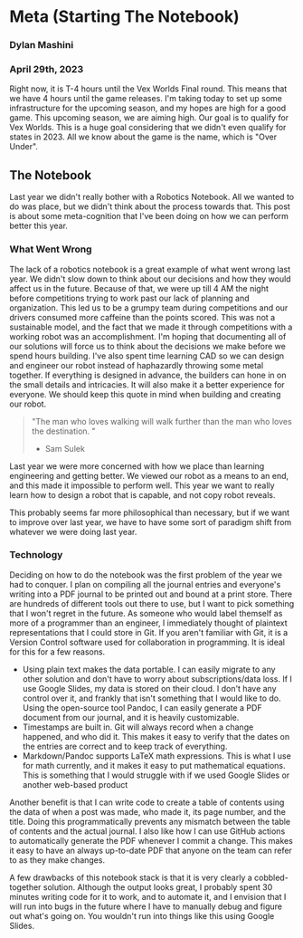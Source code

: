 # Meta (Starting The Notebook)
### Dylan Mashini
### April 29th, 2023

Right now, it is T-4 hours until the Vex Worlds Final round. This means that we have 4 hours until the game releases. I'm taking today to set up some infrastructure for the upcoming season, and my hopes are high for a good game. This upcoming season, we are aiming high. Our goal is to qualify for Vex Worlds. This is a huge goal considering that we didn't even qualify for states in 2023. All we know about the game is the name, which is "Over Under". 

## The Notebook

Last year we didn't really bother with a Robotics Notebook. All we wanted to do was place, but we didn't think about the process towards that. This post is about some meta-cognition that I've been doing on how we can perform better this year. 

### What Went Wrong

The lack of a robotics notebook is a great example of what went wrong last year. We didn't slow down to think about our decisions and how they would affect us in the future. Because of that, we were up till 4 AM the night before competitions trying to work past our lack of planning and organization. This led us to be a grumpy team during competitions and our drivers consumed more caffeine than the points scored. This was not a sustainable model, and the fact that we made it through competitions with a working robot was an accomplishment. I'm hoping that documenting all of our solutions will force us to think about the decisions we make before we spend hours building. I've also spent time learning CAD so we can design and engineer our robot instead of haphazardly throwing some metal together. If everything is designed in advance, the builders can hone in on the small details and intricacies. It will also make it a better experience for everyone. We should keep this quote in mind when building and creating our robot. 

> "The man who loves walking will walk further than the man who loves the destination. "
> - Sam Sulek

Last year we were more concerned with how we place than learning engineering and getting better. We viewed our robot as a means to an end, and this made it impossible to perform well. This year we want to really learn how to design a robot that is capable, and not copy robot reveals. 

This probably seems far more philosophical than necessary, but if we want to improve over last year, we have to have some sort of paradigm shift from whatever we were doing last year. 

### Technology

Deciding on how to do the notebook was the first problem of the year we had to conquer. I plan on compiling all the journal entries and everyone's writing into a PDF journal to be printed out and bound at a print store. There are hundreds of different tools out there to use, but I want to pick something that I won't regret in the future. As someone who would label themself as more of a programmer than an engineer, I immediately thought of plaintext representations that I could store in Git. If you aren't familiar with Git, it is a Version Control software used for collaboration in programming. It is ideal for this for a few reasons.

- Using plain text makes the data portable. I can easily migrate to any other solution and don't have to worry about subscriptions/data loss. If I use Google Slides, my data is stored on their cloud. I don't have any control over it, and frankly that isn't something that I would like to do. Using the open-source tool Pandoc, I can easily generate a PDF document from our journal, and it is heavily customizable. 
- Timestamps are built in. Git will always record when a change happened, and who did it. This makes it easy to verify that the dates on the entries are correct and to keep track of everything. 
- Markdown/Pandoc supports LaTeX math expressions. This is what I use for math currently, and it makes it easy to put mathematical equations. This is something that I would struggle with if we used Google Slides or another web-based product

Another benefit is that I can write code to create a table of contents using the data of when a post was made, who made it, its page number, and the title. Doing this programmatically prevents any mismatch between the table of contents and the actual journal. I also like how I can use GitHub actions to automatically generate the PDF whenever I commit a change. This makes it easy to have an always up-to-date PDF that anyone on the team can refer to as they make changes. 

A few drawbacks of this notebook stack is that it is very clearly a cobbled-together solution. Although the output looks great, I probably spent 30 minutes writing code for it to work, and to automate it, and I envision that I will run into bugs in the future where I have to manually debug and figure out what's going on. You wouldn't run into things like this using Google Slides. 